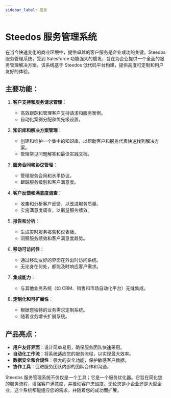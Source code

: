 ```yaml
---
sidebar_label: 服务
---
```


# Steedos 服务管理系统

在当今快速变化的商业环境中，提供卓越的客户服务是企业成功的关键。Steedos 服务管理系统，受到 Salesforce 功能强大的启发，旨在为企业提供一个全面的服务管理解决方案。该系统基于 Steedos 低代码平台构建，提供高度可定制和用户友好的体验。

## 主要功能：

1. **客户支持和服务请求管理**：
   - 高效跟踪和管理客户支持请求和服务案例。
   - 自动化案例分配和优先级设置。

2. **知识库和解决方案管理**：
   - 创建和维护一个集中的知识库，以帮助客户和服务代表快速找到解决方案。
   - 管理常见问题解答和最佳实践文档。

3. **服务合同和协议管理**：
   - 管理服务合同和水平协议。
   - 跟踪服务级别和客户满意度。

4. **客户反馈和满意度调查**：
   - 收集和分析客户反馈，以改进服务质量。
   - 实施满意度调查，以衡量服务绩效。

5. **报告和分析**：
   - 生成实时服务报告和仪表板。
   - 洞察服务绩效和客户满意度趋势。

6. **移动可访问性**：
   - 通过移动友好的界面在外出时访问系统。
   - 无论身在何处，都能及时响应客户需求。

7. **集成能力**：
   - 与其他业务系统（如 CRM、销售和市场自动化平台）无缝集成。

8. **定制化和可扩展性**：
   - 根据您独特的业务需求定制系统。
   - 随着业务增长扩展系统。

## 产品亮点：

- **用户友好界面**：设计简单易用，确保服务团队快速采用。
- **自动化工作流**：将系统适应您的服务流程，以实现最大效率。
- **数据安全和合规性**：强大的安全功能，保护敏感客户数据。
- **协作工具**：促进服务团队内部的团队合作和沟通。

Steedos 服务管理系统不仅仅是一个工具；它是一个服务优化器。它旨在简化您的服务流程，增强客户满意度，并推动客户忠诚度。无论您是小企业还是大型企业，这个系统都能适应您的需求，并随着您的成功而扩展。
